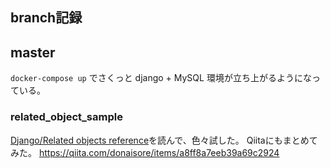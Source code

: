 ## branch記録
## master
`docker-compose up` でさくっと django + MySQL 環境が立ち上がるようになっている。

### related_object_sample
[Django/Related objects reference](https://docs.djangoproject.com/en/3.0/ref/models/relations/)を読んで、色々試した。
Qiitaにもまとめてみた。
https://qiita.com/donaisore/items/a8ff8a7eeb39a69c2924

